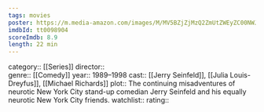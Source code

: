 ```yaml
---
tags: movies
poster: https://m.media-amazon.com/images/M/MV5BZjZjMzQ2ZmUtZWEyZC00NWJiLWFjM2UtMzhmYzZmZDcxMzllXkEyXkFqcGdeQXVyNTA4NzY1MzY@._V1_SX300.jpg
imdbId: tt0098904
scoreImdb: 8.9
length: 22 min
---
```


category:: [[Series]]
director::  
genre:: [[Comedy]]
year:: 1989–1998
cast:: [[Jerry Seinfeld]], [[Julia Louis-Dreyfus]], [[Michael Richards]]
plot:: The continuing misadventures of neurotic New York City stand-up comedian Jerry Seinfeld and his equally neurotic New York City friends.
watchlist::
rating::
